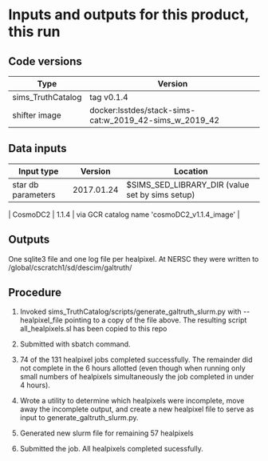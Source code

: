 # Inputs and outputs for this product, this run

## Code versions

| Type               | Version                                                |
| ------------------ | ------------------------------------------------------ |
| sims_TruthCatalog  | tag v0.1.4                                             |
| shifter image      | docker:lsstdes/stack-sims-cat:w_2019_42-sims_w_2019_42 |


## Data inputs

| Input type         | Version      | Location                                          |
| ------------------ | ------------ | ------------------------------------------------- | 
| star db parameters |  2017.01.24  | $SIMS_SED_LIBRARY_DIR (value set by sims setup)   |

| CosmoDC2           |  1.1.4       | via GCR catalog name 'cosmoDC2_v1.1.4_image'      |

## Outputs

One sqlite3 file and one log file per healpixel.
At NERSC they were written to
/global/cscratch1/sd/descim/galtruth/


## Procedure

1. Invoked sims_TruthCatalog/scripts/generate_galtruth_slurm.py with
 --healpixel_file pointing to a copy of the file above. The resulting script all_healpixels.sl
 has been copied to this repo

2. Submitted with sbatch command.

3. 74 of the 131 healpixel jobs completed successfully. The remainder did not complete in
the 6 hours allotted (even though when running only small numbers of healpixels
simultaneously the job completed in under 4 hours).

4. Wrote a utility to determine which healpixels were incomplete, move away the incomplete
output, and create a new healpixel file to serve as input to generate_galtruth_slurm.py.

5. Generated new slurm file for remaining 57 healpixels

6. Submitted the job.  All healpixels completed sucessfully.

